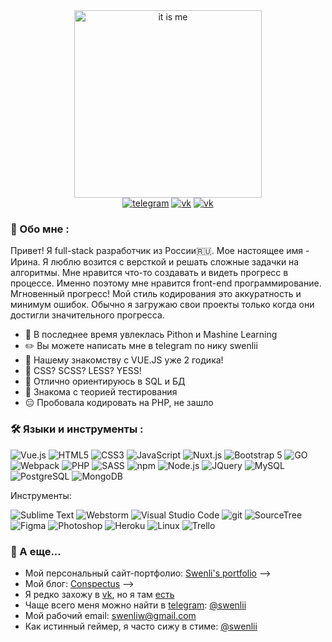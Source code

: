 <div align="center">
  <img src="https://media0.giphy.com/media/QmH8OnsBQvC4yn8BnX/giphy.gif?cid=790b7611aa2cdc53abcf1cd8ae14aed21ec670378e599854&rid=giphy.gif&ct=s" alt="it is me" width="300">
</div>
<div align="center">
  <a href="https://t.me/swenlii"><img src="https://img.shields.io/badge/Telegram-26A5E5?style=for-the-badge&logo=telegram&logoColor=white" alt="telegram"></a>
  <a href="https://swenlii.up.railway.app/"><img src="https://img.shields.io/badge/Personal_site-blueviolet?style=for-the-badge&logo=Undertale&logoColor=white" alt="vk"></a>
  <a href="https://vk.com/swenlii"><img src="https://img.shields.io/badge/vk-0077FF?style=for-the-badge&logo=vk&logoColor=white" alt="vk"></a>
</div>

### 🧁 Обо мне :
Привет! Я full-stack разработчик из России🇷🇺. Мое настоящее имя - Ирина. Я люблю возится с версткой и решать сложные задачки на алгоритмы. Мне нравится что-то создавать и видеть прогресс в процессе. Именно поэтому мне нравится front-end программирование. Мгновенный прогресс!
Мой стиль кодирования это аккуратность и минимум ошибок. 
Обычно я загружаю свои проекты только когда они достигли значительного прогресса. 
- 🤖 В последнее время увлеклась Pithon и Mashine Learning
- ✏️ Вы можете написать мне в telegram по нику swenlii
- 💚 Нашему знакомству с VUE.JS уже 2 годика!
- 🎨 CSS? SCSS? LESS? YESS!
- 📆 Отлично ориентируюсь в SQL и БД
- 📖 Знакома с теорией тестирования
- 😑 Пробовала кодировать на PHP, не зашло

### 🛠️ Языки и инструменты :

<img src="https://img.shields.io/badge/Vue.js-02ad77?style=for-the-badge&logo=vue.js&logoColor=white" alt="Vue.js"></img>
<img src="https://img.shields.io/badge/HTML5-blue?style=for-the-badge&logo=html5&logoColor=white" alt="HTML5"></img>
<img src="https://img.shields.io/badge/CSS3-orange?style=for-the-badge&logo=css3&logoColor=white" alt="CSS3"></img>
<img src="https://img.shields.io/badge/JavaScript-yellow?style=for-the-badge&logo=javascript&logoColor=white" alt="JavaScript"></img>
<img src="https://img.shields.io/badge/Nuxt.js-02ad77?style=for-the-badge&logo=nuxt.js&logoColor=white" alt="Nuxt.js"></img>
<img src="https://img.shields.io/badge/Bootstrap_5-blueviolet?style=for-the-badge&logo=bootstrap&logoColor=white" alt="Bootstrap 5"></img>
<img src="https://img.shields.io/badge/Go-00ADD8?style=for-the-badge&logo=go&logoColor=white" alt="GO"></img>
<img src="https://img.shields.io/badge/Webpack-8DD6F9?style=for-the-badge&logo=webpack&logoColor=white" alt="Webpack"></img>
<img src="https://img.shields.io/badge/PHP-5F259F?style=for-the-badge&logo=php&logoColor=white" alt="PHP"></img>
<img src="https://img.shields.io/badge/SASS-CC6699?style=for-the-badge&logo=sass&logoColor=white" alt="SASS"></img>
<img src="https://img.shields.io/badge/npm-bf1817?style=for-the-badge&logo=npm&logoColor=white" alt="npm"></img>
<img src="https://img.shields.io/badge/Node.js-339933?style=for-the-badge&logo=node.js&logoColor=white" alt="Node.js"></img>
<img src="https://img.shields.io/badge/JQuery-0769AD?style=for-the-badge&logo=jquery&logoColor=white" alt="JQuery"></img>
<img src="https://img.shields.io/badge/MySQL-orange?style=for-the-badge&logo=mysql&logoColor=white" alt="MySQL"></img>
<img src="https://img.shields.io/badge/PostgreSQL-blue?style=for-the-badge&logo=postgresql&logoColor=white" alt="PostgreSQL"></img>
<img src="https://img.shields.io/badge/MongoDB-green?style=for-the-badge&logo=mongodb&logoColor=white" alt="MongoDB"></img>

Инструменты:

<img src="https://img.shields.io/badge/Sublime_Text-gray?style=for-the-badge&logo=sublimetext&logoColor=white" alt="Sublime Text"></img>
<img src="https://img.shields.io/badge/Webstorm-black?style=for-the-badge&logo=webstorm&logoColor=white" alt="Webstorm"></img>
<img src="https://img.shields.io/badge/Visual_Studio_Code-007ACC?style=for-the-badge&logo=Visual Studio Code&logoColor=white" alt="Visual Studio Code"></img>
<img src="https://img.shields.io/badge/Git-orange?style=for-the-badge&logo=git&logoColor=white" alt="git"></img>
<img src="https://img.shields.io/badge/SourceTree-0052CC?style=for-the-badge&logo=sourcetree&logoColor=white" alt="SourceTree"></img>
<img src="https://img.shields.io/badge/Figma-F24E1E?style=for-the-badge&logo=figma&logoColor=white" alt="Figma"></img>
<img src="https://img.shields.io/badge/Photoshop-31A8FF?style=for-the-badge&logo=Adobe Photoshop&logoColor=white" alt="Photoshop"></img>
<img src="https://img.shields.io/badge/Heroku-430098?style=for-the-badge&logo=heroku&logoColor=white" alt="Heroku"></img>
<img src="https://img.shields.io/badge/Linux-black?style=for-the-badge&logo=linux&logoColor=white" alt="Linux"></img>
<img src="https://img.shields.io/badge/Trello-0052CC?style=for-the-badge&logo=trello&logoColor=white" alt="Trello"></img>

### 💎 А еще...

- Мой персональный сайт-портфолио: [Swenli's portfolio](https://swenlii.up.railway.app/) -->
- Мой блог: [Conspectus](https://conspectus.vercel.app/) -->
- Я редко захожу в [vk](https://vk.com/swenlii), но я там [есть](https://vk.com/swenlii)
- Чаще всего меня можно найти в [telegram](t.me/swenlii): [@swenlii](t.me/swenlii)
- Мой рабочий email: [swenliw@gmail.com](mailto:swenliw@gmail.com)
- Как истинный геймер, я часто сижу в стиме: [@swenlii](steamcommunity.com/id/swenlii)



<div align="center">
<img src="https://komarev.com/ghpvc/?username=Swenli&style=flat-square&color=DD0055" alt=""/>
</div>
